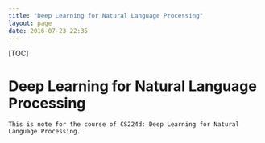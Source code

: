 ```yaml
---
title: "Deep Learning for Natural Language Processing"
layout: page
date: 2016-07-23 22:35
---
```


[TOC]

# Deep Learning for Natural Language Processing #
	This is note for the course of CS224d: Deep Learning for Natural Language Processing.